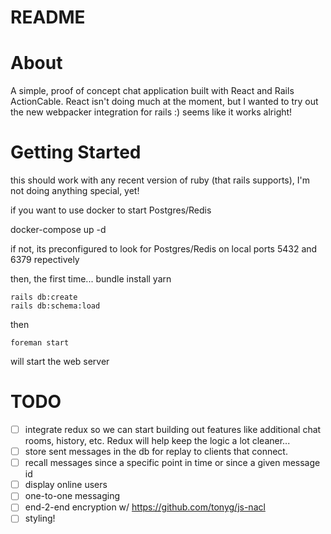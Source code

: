 # README

# About

A simple, proof of concept chat application built with React and Rails ActionCable.
React isn't doing much at the moment, but I wanted to try out the new webpacker integration for rails :) seems like it works alright!


# Getting Started

this should work with any recent version of ruby (that rails supports), I'm not doing anything special, yet!

if you want to use docker to start Postgres/Redis

  docker-compose up -d

if not, its preconfigured to look for Postgres/Redis on local ports 5432 and 6379 repectively

then, the first time...
	bundle install
	yarn

	rails db:create
	rails db:schema:load

then

	foreman start

will start the web server

# TODO

 - [ ] integrate redux so we can start building out features like additional chat rooms, history, etc.  Redux will help keep the logic a lot cleaner...
 - [ ] store sent messages in the db for replay to clients that connect.
 - [ ] recall messages since a specific point in time or since a given message id
 - [ ] display online users
 - [ ] one-to-one messaging
 - [ ] end-2-end encryption w/ https://github.com/tonyg/js-nacl
 - [ ] styling!